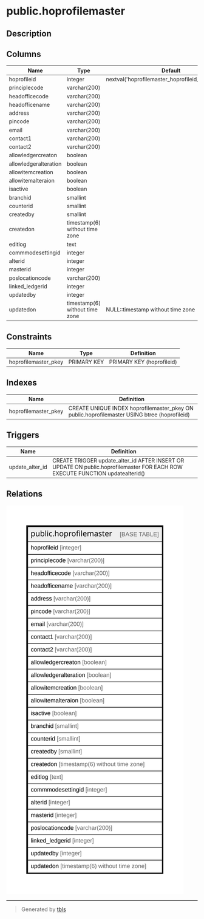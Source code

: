 # public.hoprofilemaster

## Description

## Columns

| Name | Type | Default | Nullable | Children | Parents | Comment |
| ---- | ---- | ------- | -------- | -------- | ------- | ------- |
| hoprofileid | integer | nextval('hoprofilemaster_hoprofileid_seq'::regclass) | false |  |  |  |
| principlecode | varchar(200) |  | true |  |  |  |
| headofficecode | varchar(200) |  | true |  |  |  |
| headofficename | varchar(200) |  | true |  |  |  |
| address | varchar(200) |  | true |  |  |  |
| pincode | varchar(200) |  | true |  |  |  |
| email | varchar(200) |  | true |  |  |  |
| contact1 | varchar(200) |  | true |  |  |  |
| contact2 | varchar(200) |  | true |  |  |  |
| allowledgercreaton | boolean |  | true |  |  |  |
| allowledgeralteration | boolean |  | true |  |  |  |
| allowitemcreation | boolean |  | true |  |  |  |
| allowitemalteraion | boolean |  | true |  |  |  |
| isactive | boolean |  | true |  |  |  |
| branchid | smallint |  | true |  |  |  |
| counterid | smallint |  | true |  |  |  |
| createdby | smallint |  | true |  |  |  |
| createdon | timestamp(6) without time zone |  | true |  |  |  |
| editlog | text |  | true |  |  |  |
| commmodesettingid | integer |  | true |  |  |  |
| alterid | integer |  | true |  |  |  |
| masterid | integer |  | true |  |  |  |
| poslocationcode | varchar(200) |  | true |  |  |  |
| linked_ledgerid | integer |  | true |  |  |  |
| updatedby | integer |  | true |  |  |  |
| updatedon | timestamp(6) without time zone | NULL::timestamp without time zone | true |  |  |  |

## Constraints

| Name | Type | Definition |
| ---- | ---- | ---------- |
| hoprofilemaster_pkey | PRIMARY KEY | PRIMARY KEY (hoprofileid) |

## Indexes

| Name | Definition |
| ---- | ---------- |
| hoprofilemaster_pkey | CREATE UNIQUE INDEX hoprofilemaster_pkey ON public.hoprofilemaster USING btree (hoprofileid) |

## Triggers

| Name | Definition |
| ---- | ---------- |
| update_alter_id | CREATE TRIGGER update_alter_id AFTER INSERT OR UPDATE ON public.hoprofilemaster FOR EACH ROW EXECUTE FUNCTION updatealterid() |

## Relations

![er](public.hoprofilemaster.svg)

---

> Generated by [tbls](https://github.com/k1LoW/tbls)
